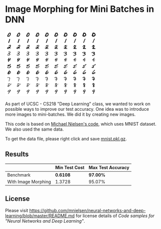 # Image Morphing for Mini Batches in DNN

![An example for morphing: each row is a different digit.](https://github.com/kyzn/MiniBatchImageMorphing/raw/master/0%20Example/Example.png)

As part of UCSC - CS218 "Deep Learning" class, we wanted to work on possible ways to improve our test accuracy. One idea was to introduce more images to mini-batches. We did it by creating new images. 

This code is based on [Michael Nielsen's code](https://github.com/mnielsen/neural-networks-and-deep-learning/blob/master/README.md), which uses MNIST dataset. We also used the same data.

To get the data file, please right click and save [mnist.pkl.gz](https://github.com/mnielsen/neural-networks-and-deep-learning/raw/master/data/mnist.pkl.gz).


## Results

|                     | Min Test Cost | Max Test Accuracy |
| ------------------- | ------------- | ----------------- |
| Benchmark           | **0.6108**    | **97.00%**        |
| With Image Morphing |   1.3728      |   95.07%          |


## License

Please visit https://github.com/mnielsen/neural-networks-and-deep-learning/blob/master/README.md for license details of *Code samples for "Neural Networks and Deep Learning"*.
